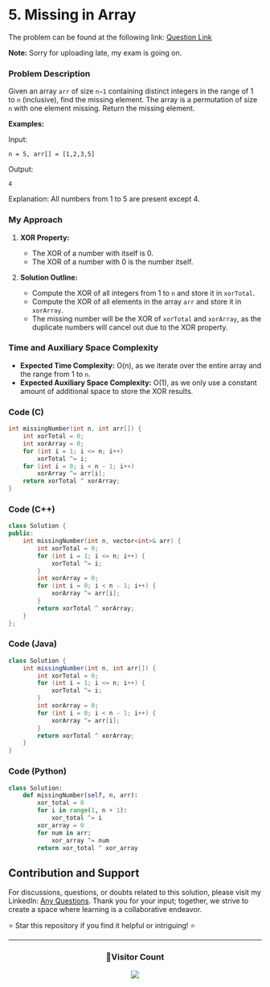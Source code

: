 # **5. Missing in Array**

The problem can be found at the following link: [Question Link](https://www.geeksforgeeks.org/problems/missing-number-in-array1416/1)

**Note:** Sorry for uploading late, my exam is going on.

### Problem Description

Given an array `arr` of size `n−1` containing distinct integers in the range of 1 to `n` (inclusive), find the missing element. The array is a permutation of size `n` with one element missing. Return the missing element.

**Examples:**

Input:

```
n = 5, arr[] = [1,2,3,5]
```

Output:

```
4
```

Explanation: All numbers from 1 to 5 are present except 4.

### My Approach

1. **XOR Property:**

   - The XOR of a number with itself is 0.
   - The XOR of a number with 0 is the number itself.

2. **Solution Outline:**
   - Compute the XOR of all integers from 1 to `n` and store it in `xorTotal`.
   - Compute the XOR of all elements in the array `arr` and store it in `xorArray`.
   - The missing number will be the XOR of `xorTotal` and `xorArray`, as the duplicate numbers will cancel out due to the XOR property.

### Time and Auxiliary Space Complexity

- **Expected Time Complexity:** O(n), as we iterate over the entire array and the range from 1 to `n`.
- **Expected Auxiliary Space Complexity:** O(1), as we only use a constant amount of additional space to store the XOR results.

### Code (C)

```c
int missingNumber(int n, int arr[]) {
    int xorTotal = 0;
    int xorArray = 0;
    for (int i = 1; i <= n; i++)
        xorTotal ^= i;
    for (int i = 0; i < n - 1; i++)
        xorArray ^= arr[i];
    return xorTotal ^ xorArray;
}
```

### Code (C++)

```cpp
class Solution {
public:
    int missingNumber(int n, vector<int>& arr) {
        int xorTotal = 0;
        for (int i = 1; i <= n; i++) {
            xorTotal ^= i;
        }
        int xorArray = 0;
        for (int i = 0; i < n - 1; i++) {
            xorArray ^= arr[i];
        }
        return xorTotal ^ xorArray;
    }
};
```

### Code (Java)

```java
class Solution {
    int missingNumber(int n, int arr[]) {
        int xorTotal = 0;
        for (int i = 1; i <= n; i++) {
            xorTotal ^= i;
        }
        int xorArray = 0;
        for (int i = 0; i < n - 1; i++) {
            xorArray ^= arr[i];
        }
        return xorTotal ^ xorArray;
    }
}
```

### Code (Python)

```python
class Solution:
    def missingNumber(self, n, arr):
        xor_total = 0
        for i in range(1, n + 1):
            xor_total ^= i
        xor_array = 0
        for num in arr:
            xor_array ^= num
        return xor_total ^ xor_array
```

## Contribution and Support

For discussions, questions, or doubts related to this solution, please visit my LinkedIn: [Any Questions](https://www.linkedin.com/in/patel-hetkumar-sandipbhai-8b110525a/). Thank you for your input; together, we strive to create a space where learning is a collaborative endeavor.

⭐ Star this repository if you find it helpful or intriguing! ⭐

---

<div align=center>
  <h3><b>📍Visitor Count</b></h3>
</div>

<p align="center" >   
  <img src="https://profile-counter.glitch.me/Hunterdii/count.svg" />  
</p>

